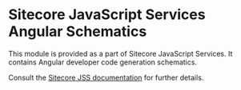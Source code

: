 # Sitecore JavaScript Services Angular Schematics

This module is provided as a part of Sitecore JavaScript Services. It contains Angular developer code generation schematics.

Consult the [Sitecore JSS documentation](https://jss.sitecore.com) for further details.
